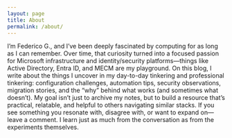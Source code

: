 ```yaml
---
layout: page
title: About
permalink: /about/
---
```


I’m Federico G., and I’ve been deeply fascinated by computing for as long as I can remember. Over time, that curiosity turned into a focused passion for Microsoft infrastructure and identity/security platforms—things like Active Directory, Entra ID, and MECM are my playground.
On this blog, I write about the things I uncover in my day-to-day tinkering and professional tinkering: configuration challenges, automation tips, security observations, migration stories, and the “why” behind what works (and sometimes what doesn’t). My goal isn’t just to archive my notes, but to build a resource that’s practical, relatable, and helpful to others navigating similar stacks.
If you see something you resonate with, disagree with, or want to expand on—leave a comment. I learn just as much from the conversation as from the experiments themselves.
